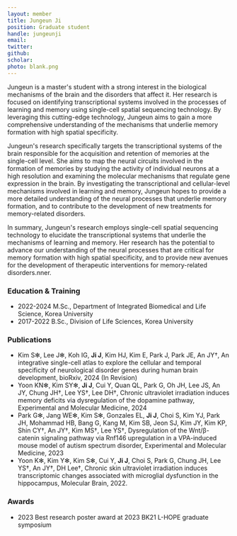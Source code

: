 ```yaml
---
layout: member
title: Jungeun Ji
position: Graduate student
handle: jungeunji
email:
twitter:
github: 
scholar: 
photo: blank.png
---
```


Jungeun is a master's student with a strong interest in the biological mechanisms of the brain and the disorders that affect it. Her research is focused on identifying transcriptional systems involved in the processes of learning and memory using single-cell spatial sequencing technology. By leveraging this cutting-edge technology, Jungeun aims to gain a more comprehensive understanding of the mechanisms that underlie memory formation with high spatial specificity.

Jungeun's research specifically targets the transcriptional systems of the brain responsible for the acquisition and retention of memories at the single-cell level. She aims to map the neural circuits involved in the formation of memories by studying the activity of individual neurons at a high resolution and examining the molecular mechanisms that regulate gene expression in the brain. By investigating the transcriptional and cellular-level mechanisms involved in learning and memory, Jungeun hopes to provide a more detailed understanding of the neural processes that underlie memory formation, and to contribute to the development of new treatments for memory-related disorders.

In summary, Jungeun's research employs single-cell spatial sequencing technology to elucidate the transcriptional systems that underlie the mechanisms of learning and memory. Her research has the potential to advance our understanding of the neural processes that are critical for memory formation with high spatial specificity, and to provide new avenues for the development of therapeutic interventions for memory-related disorders.nner.

### Education & Training
- 2022-2024 M.Sc., Department of Integrated Biomedical and Life Science, Korea University
- 2017-2022 B.Sc., Division of Life Sciences, Korea University

### Publications
- Kim S✻, Lee J✻, Koh IG, **Ji J**, Kim HJ, Kim E, Park J, Park JE, An JY†, An integrative single-cell atlas to explore the cellular and temporal specificity of neurological disorder genes during human brain development, bioRxiv, 2024 (In Revision)
- Yoon KN✻, Kim SY✻, **Ji J**, Cui Y, Quan QL, Park G, Oh JH, Lee JS, An JY, Chung JH†, Lee YS†, Lee DH†, Chronic ultraviolet irradiation induces memory deficits via dysregulation of the dopamine pathway, Experimental and Molecular Medicine, 2024
- Park G✻, Jang WE✻, Kim S✻, Gonzales EL, **Ji J**, Choi S, Kim YJ, Park JH, Mohammad HB, Bang G, Kang M, Kim SB, Jeon SJ, Kim JY, Kim KP, Shin CY†, An JY†, Kim MS†, Lee YS†, Dysregulation of the Wnt/β-catenin signaling pathway via Rnf146 upregulation in a VPA-induced mouse model of autism spectrum disorder, Experimental and Molecular Medicine, 2023
- Yoon K✻, Kim Y✻, Kim S✻, Cui Y, **Ji J**, Choi S, Park G, Chung JH, Lee YS†, An JY†, DH Lee†, Chronic skin ultraviolet irradiation induces transcriptomic changes associated with microglial dysfunction in the hippocampus, Molecular Brain, 2022.

### Awards
- 2023 Best research poster award at 2023 BK21 L-HOPE graduate symposium